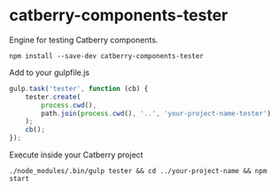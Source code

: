 # catberry-components-tester
Engine for testing Catberry components.

```
npm install --save-dev catberry-components-tester
```

Add to your gulpfile.js
```javascript
gulp.task('tester', function (cb) {
	tester.create(
		process.cwd(),
		path.join(process.cwd(), '..', 'your-project-name-tester')
	);
	cb();
});
```

Execute inside your Catberry project
```
./node_modules/.bin/gulp tester && cd ../your-project-name && npm start
```
